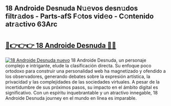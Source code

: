 ## 18 Androide Desnuda N𝚞𝚎vos desn𝚞dos filtr𝚊dos - Parts-afS F𝚘tos vid𝚎o - C𝚘ntenido atr𝚊ctivo 63Arc

# <h2><a href="http://mb7t6yi.tromn.icu/?c=18+Androide+Desnuda">🔗👉👉👉 18 Androide Desnuda 🔗🔗</a></h2>

[![18 Androide Desnuda nuevo](https://i.imgur.com/pEAQMta.gif)](http://mb7t6yi.tromn.icu/?c=18+Androide+Desnuda)
18 Androide Desnuda, un personaje complejo e intrigante, elude la clasificación directa. Su enfoque poco ortodoxo para construir una personalidad web ha magnetizado y ofendido a los observadores, generando debates sobre la expresión artística, la privacidad y las complejidades de las sociedades virtuales. A pesar de la incertidumbre de sus próximos pasos, su impacto en el ámbito digital es significativo. Con un espíritu inquebrantable y un atractivo innegable, 18 Androide Desnuda journey en el mundo en línea es imparable.
